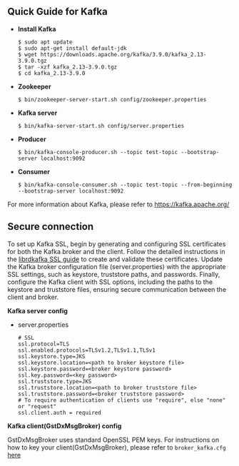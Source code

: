 ## **Quick Guide for Kafka**

- **Install Kafka**
  ```
  $ sudo apt update
  $ sudo apt-get install default-jdk
  $ wget https://downloads.apache.org/kafka/3.9.0/kafka_2.13-3.9.0.tgz
  $ tar -xzf kafka_2.13-3.9.0.tgz
  $ cd kafka_2.13-3.9.0
  ```

- **Zookeeper**
  ```
  $ bin/zookeeper-server-start.sh config/zookeeper.properties
  ```

- **Kafka server**
  ```
  $ bin/kafka-server-start.sh config/server.properties
  ```

- **Producer**
  ```
  $ bin/kafka-console-producer.sh --topic test-topic --bootstrap-server localhost:9092
  ```   

- **Consumer**
   ```
   $ bin/kafka-console-consumer.sh --topic test-topic --from-beginning --bootstrap-server localhost:9092
   ```   

For more information about Kafka, please refer to https://kafka.apache.org/ 

## **Secure connection**

To set up Kafka SSL, begin by generating and configuring SSL certificates for both the Kafka broker and the client. Follow the detailed instructions in the [librdkafka SSL guide](https://github.com/confluentinc/librdkafka/wiki/Using-SSL-with-librdkafka) to create and validate these certificates. Update the Kafka broker configuration file (server.properties) with the appropriate SSL settings, such as keystore, truststore paths, and passwords. Finally, configure the Kafka client with SSL options, including the paths to the keystore and truststore files, ensuring secure communication between the client and broker.



**Kafka server config**
- server.properties
  ```
  # SSL
  ssl.protocol=TLS
  ssl.enabled.protocols=TLSv1.2,TLSv1.1,TLSv1
  ssl.keystore.type=JKS
  ssl.keystore.location=<path to broker keystore file>
  ssl.keystore.password=<broker keystore password>
  ssl.key.password=<key password>
  ssl.truststore.type=JKS
  ssl.truststore.location=<path to broker truststore file>
  ssl.truststore.password=<broker truststore password>
  # To require authentication of clients use "require", else "none" or "request"
  ssl.client.auth = required
  ```

**Kafka client(GstDxMsgBroker) config**

GstDxMsgBroker uses standard OpenSSL PEM keys. For instructions on how to key your client(GstDxMsgBroker), please refer to `broker_kafka.cfg` [here](./msgconv_broker.md)
